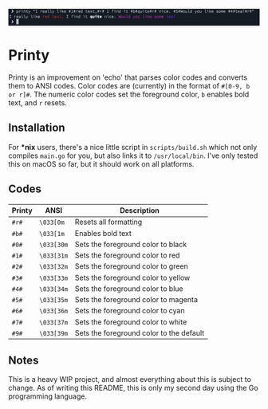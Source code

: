 ![Example](res/example.png)

# Printy

Printy is an improvement on 'echo' that parses color codes and converts them to ANSI codes. Color codes are (currently) in the format of `#[0-9, b or r]#`. The numeric color codes set the foreground color, `b` enables bold text, and `r` resets.

## Installation

For **\*nix** users, there's a nice little script in `scripts/build.sh` which not only compiles `main.go` for you, but also links it to `/usr/local/bin`. I've only tested this on macOS so far, but it should work on all platforms.

## Codes

| Printy | ANSI       | Description                              |
| ------ | ---------- | ---------------------------------------- |
| `#r#`  | `\033[0m`  | Resets all formatting                    |
| `#b#`  | `\033[1m`  | Enables bold text                        |
| `#0#`  | `\033[30m` | Sets the foreground color to black       |
| `#1#`  | `\033[31m` | Sets the foreground color to red         |
| `#2#`  | `\033[32m` | Sets the foreground color to green       |
| `#3#`  | `\033[33m` | Sets the foreground color to yellow      |
| `#4#`  | `\033[34m` | Sets the foreground color to blue        |
| `#5#`  | `\033[35m` | Sets the foreground color to magenta     |
| `#6#`  | `\033[36m` | Sets the foreground color to cyan        |
| `#7#`  | `\033[37m` | Sets the foreground color to white       |
| `#9#`  | `\033[39m` | Sets the foreground color to the default |

## Notes

This is a heavy WIP project, and almost everything about this is subject to change. As of writing this README, this is only my second day using the Go programming language.

